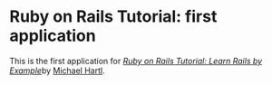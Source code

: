 # Ruby on Rails Tutorial: first application

This is the first application for
[*Ruby on Rails Tutorial: Learn Rails by Example*](http://railstutorial.org/)by [Michael Hartl](http://michaelhartl.com/).